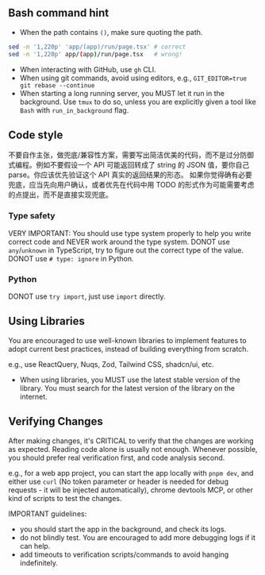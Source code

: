 ## Bash command hint

- When the path contains `()`, make sure quoting the path.

```bash
sed -n '1,220p' 'app/(app)/run/page.tsx' # correct
sed -n '1,220p' app/(app)/run/page.tsx   # wrong!
```

- When interacting with GitHub, use `gh` CLI.
- When using git commands, avoid using editors, e.g., `GIT_EDITOR=true git rebase --continue`
- When starting a long running server, you MUST let it run in the background. Use `tmux` to do so, unless you are explicitly given a tool like `Bash` with `run_in_background` flag.

## Code style

不要自作主张，做兜底/兼容性方案，需要写出简洁优美的代码，而不是过分防御式编程。例如不要假设一个 API 可能返回转成了 string 的 JSON 值，要你自己 parse。你应该优先验证这个 API 真实的返回结果的形态。
如果你觉得确有必要兜底，应当先向用户确认，或者优先在代码中用 TODO 的形式作为可能需要考虑的点提出，而不是直接实现兜底。

### Type safety

VERY IMPORTANT: You should use type system properly to help you write correct code and NEVER work around the type system.
DONOT use `any`/`unknown` in TypeScript, try to figure out the correct type of the value.
DONOT use `# type: ignore` in Python.

### Python

DONOT use `try import`, just use `import` directly.

## Using Libraries

You are encouraged to use well-known libraries to implement features to adopt current best practices, instead of building everything from scratch.

e.g., use ReactQuery, Nuqs, Zod, Tailwind CSS, shadcn/ui, etc.

- When using libraries, you MUST use the latest stable version of the library. You must search for the latest version of the library on the internet.



## Verifying Changes

After making changes, it's CRITICAL to verify that the changes are working as expected. Reading code alone is usually not enough.
Whenever possible, you should prefer real verification first, and code analysis second.

e.g., for a web app project, you can start the app locally with `pnpm dev`, and either use `curl` (No token parameter or header is needed for debug requests - it will be injected automatically), chrome devtools MCP, or other kind of scripts to test the changes.

IMPORTANT guidelines: 
- you should start the app in the background, and check its logs.
- do not blindly test. You are encouraged to add more debugging logs if it can help.
- add timeouts to verification scripts/commands to avoid hanging indefinitely.
